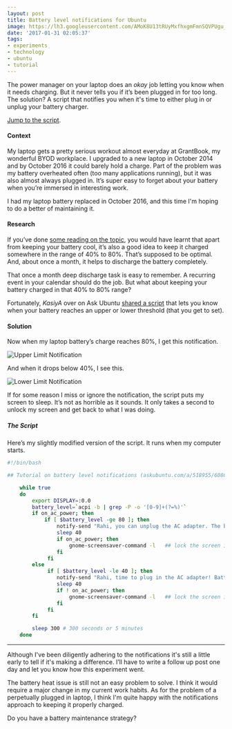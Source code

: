 ```yaml
---
layout: post
title: Battery level notifications for Ubuntu
image: https://lh3.googleusercontent.com/AMoK8U13tRUyMxfhxgmFmnSQVPUgu_nXvVnfPK7Dqv8w_-1941iPg-7oi0SHgLE8j4YKt_GgErUYFVAGQXWEY_CnmVTspITzy7lft1Kt5dIj8eVUf5WHmqVv2I6hQ3iOJ7ewB1ruYM0fTSmQVsG9SsQr8OKruAf6fw71QlUvwAiEOs784B77bQShRanCP95aOTjyZefVLUMNxu5d91z-iAQg5QN8JvSf-vDuyikaBFsCojcVRvYPVwVlvlRZZxOqmXpLw9vhukZfSvF4kcoFI_Ey5ovFQZz_i7nue4ONx_yWja0jKknPCfHSS9hf64uG5IIdkEHh4u6FR3BugdWIxUXJMIjQ0hXkaCUrCkAc87XgtoH0rLAHZoNRAwUFxe5ndfBRhfxQGx1R-i7ZhcDoRb6WxVABfBkDhTitjShDYAlYYggOZA8yiAy3fMDAcmlIq6PCZ5IJa2C_i0yK4JLkB2LCSJZ8ElnW7Gx4N_0KbkMNcGSxUBhJiXL9608H0P0Qe85m9k9IjrqaLWxyBIlalua7JB94peyXCpz6-vhmWYgeeXy-olbGrM1hUQMB43bM91NRBy-hWa2BCFALhOWQzi23P84llLcSycEOMeqnWfqeFYo6r8DcIQ=w1026-h626-no
date: '2017-01-31 02:05:37'
tags:
- experiments
- technology
- ubuntu
- tutorial
---
```


The power manager on your laptop does an *okay* job letting you know when it needs charging. But it never tells you if it’s been plugged in for too long. The solution? A script that notifies you when it's time to either plug in or unplug your battery charger.

[Jump to the script][5].

#### Context

My laptop gets a pretty serious workout almost everyday at GrantBook, my wonderful BYOD workplace. I upgraded to a new laptop in October 2014 and by October 2016 it could barely hold a charge. Part of the problem was my battery overheated often (too many applications running), but it was also almost always plugged in. It’s super easy to forget about your battery when you’re immersed in interesting work.

I had my laptop battery replaced in October 2016, and this time I'm hoping to do a better of maintaining it.

#### Research

If you’ve done [some reading on the topic][1], you would have learnt that apart from keeping your battery cool, it’s also a good idea to keep it charged somewhere in the range of 40% to 80%. That’s supposed to be optimal. And, about once a month, it helps to discharge the battery completely.

That once a month deep discharge task is easy to remember. A recurring event in your calendar should do the job. But what about keeping your battery charged in that 40% to 80% range?

Fortunately, *KasiyA* over on Ask Ubuntu [shared a script][2] that lets you know when your battery reaches an upper or lower threshold (that you get to set).

#### Solution

Now when my laptop battery’s charge reaches 80%, I get this notification.

![Upper Limit Notification][3]

And when it drops below 40%, I see this.

![Lower Limit Notification][4]

If for some reason I miss or ignore the notification, the script puts my screen to sleep. It’s not as horrible as it sounds. It only takes a second to unlock my screen and get back to what I was doing.

##### The Script

Here’s my slightly modified version of the script. It runs when my computer starts.

```bash
#!/bin/bash

## Tutorial on battery level notifications (askubuntu.com/a/518955/60869)

    while true
    do
        export DISPLAY=:0.0
        battery_level=`acpi -b | grep -P -o '[0-9]+(?=%)'`
        if on_ac_power; then
            if [ $battery_level -ge 80 ]; then
                notify-send "Rahi, you can unplug the AC adapter. The battery is charging above 80%." "Charging: ${battery_level}% "
                sleep 40
                if on_ac_power; then
                    gnome-screensaver-command -l   ## lock the screen if you don't unplug AC adapter after 40 seconds
                fi
             fi
        else
             if [ $battery_level -le 40 ]; then
                notify-send "Rahi, time to plug in the AC adapter! Battery charge is lower than 40%." "Charging: ${battery_level}%"
                sleep 40
                if ! on_ac_power; then
                    gnome-screensaver-command -l   ## lock the screen if you don't plug AC adapter after 40 seconds
                fi
             fi
        fi

        sleep 300 # 300 seconds or 5 minutes
    done
```

---

Although I've been diligently adhering to the notifications it's still a little early to tell if it's making a difference. I’ll have to write a follow up post one day and let you know how this experiment went.

The battery heat issue is still not an easy problem to solve. I think it would require a major change in my current work habits. As for the problem of a perpetually plugged in laptop, I think I'm quite happy with the notifications approach to keeping it properly charged.

Do you have a battery maintenance strategy?


[1]: http://tab.bz/jg72t
[2]: http://askubuntu.com/a/518955/60869
[3]: https://lh3.googleusercontent.com/8ADwre1faOtOMmOIXcxrkjYaTEJyyayYNfv39zOmdvslml7TC2V6JVqWbqV_vFpG-fZn6uJ6z4kKgU5bgmwowCt8JQTmStA5GTFOBT_qieGYhH--aQoaZ8r5MY2pv3UwkpeddwR2HygQQEb46pyNPDX-tSXy_cIome8ZGezthHseBmmIP2NKej-pUwEOSwQL7zucrF6mGMTywXUHd-c3yx8r8gwc8Of2FWohBI85vWcWU5gBQDXXQzNAgV6WTsDFPevoemCWRzfgxzxj4Xt33ip4dtSeMjO2IwFeWXtz9VX8wWT2F755Huz1Gf9IJNsc9iB9vmhHjvZv9dJUub7IvcWsrl1Gj7nhqdUtxZFMLIfFpaZM-YMWdS4rpMuppdOSS8moxzgrQ0sHdgdHIBkGkMNgtzw44Un5zvTiaW6PqMJKElD6wNdiDp8M7L8dNA2wnHmfzLThHydX3931EGhXyTemP_EH7WqPO9DPQk8yZIZ_DkpNI_r5D0_JAG8lDBL1t1cVF6uoi_c0CxBR5Q3L1IR3HYrMkUqA8mMX-OYByVeVYGcsl6lMjG2KAvNH0bt2K4dNkwzu_xLV4lDlyjzqKyPJB3W1Ukj3iQerN816V5_Yljz3oVN9Lg=w351-h75-no
[4]: https://lh3.googleusercontent.com/SQwtcVNb7CWWcH28yEbcLnZf31wKE76cjSZSavQD7TTVb3FdfeSvMgkyXPNqtXKj6IZHH_wloenZve9zPUgsbK5-2kBwFfk-P11Gof7KY_rK_UCLHsH4rOJXAnlPRJ3p2IEt901ameAYSXuBfzEhaPbx1ZnO0XBAppFxZb9RJkldYTjGdndJ73-YGF_Ce6t9fPSN672Xv5LUBs8O0hSSB8IafI9XGzXXNjvCDiJJQMDOq_n4Wreyr0dOLJGYg127uhjmquwOmnHczk-6mKiEz3FTWSFedD-fWhfZ39MH7q5RRPz37C9YIxLK6_wmFgMnSyYeQ7Zx_QXgyNnaLipqfpkB64-msTweorRJKoRwvju5a3LTMHsni9ioW2rFPPqxkgxlZqxKVrWWuA-AfdTrWSGP98qV3PCuZNVZIU9t_EQ5G6YRzSP-DPf_JR51yENSsNVadbDjvqFlnriaKgA-bPWqx1Z2zYi8bSA0cKtaRIb7j6FGTXUxkc2i8Jgs4EBM7_8JKOsNRCi7z5KUORWWN5KNN40yF9f4zXTkkIQIygGe_rG6kuredARLhKxmSiFW2f6A2oe6zQJ-7ZNVWAMFUbX1sLei6fSP74jy0P5lAOs7eOVGhcU1gA=w351-h74-no
[5]: https://blog.rahidelvi.ca/battery-level-notifications-for-ubuntu/#thescript
